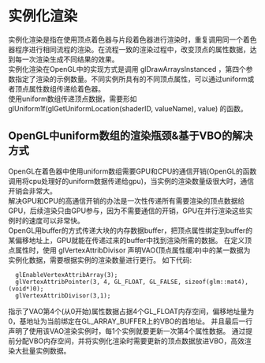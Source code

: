 # 实例化渲染
实例化渲染是指在使用顶点着色器与片段着色器进行渲染时，重复调用同一个着色器程序进行相同流程的渲染。在流程一致的渲染过程中，改变顶点的属性数据，达到每一次渲染生成不同结果的效果。<br>
实例化渲染在OpenGL中的实现方式是调用 glDrawArraysInstanced ，第四个参数指定了渲染的示例数量。不同实例所具有的不同顶点属性，可以通过uniform或者顶点属性数组传递给着色器。<br>
使用uniform数组传递顶点数据，需要形如 glUniform1f(glGetUniformLocation(shaderID, valueName), value) 的函数。
## OpenGL中uniform数组的渲染瓶颈&基于VBO的解决方式
OpenGL在着色器中使用uniform数组需要GPU和CPU的通信开销(OpenGL的函数调用将cpu处理好的uniform数据传递给gpu)，当实例的渲染数量级很大时，通信开销会非常大。<br>
解决GPU和CPU的高通信开销的办法是一次性传递所有需要渲染的顶点数据给GPU，后续渲染只由GPU参与，因为不需要通信的开销，GPU在并行渲染这些实例时的速度可以非常快。<br>
OpenGL用buffer的方式传递大块的内存数据buffer，把顶点属性绑定到buffer的某偏移地址上，GPU就能在传递过来的buffer中找到渲染所需的数据。
在定义顶点属性时，使用 glVertexAttribDivisor 声明VAO(顶点属性缓冲)中的某一数据为实例化数据，需要根据实例的渲染数量进行更行。
如下代码:
```
  glEnableVertexAttribArray(3);
  glVertexAttribPointer(3, 4, GL_FLOAT, GL_FALSE, sizeof(glm::mat4), (void*)0);
  glVertexAttribDivisor(3,1);
```
指示了VAO第4个(从0开始)属性数据占据4个GL_FLOAT内存空间，偏移地址量为0，基地址为当前绑定在GL_ARRAY_BUFFER上的VBO的首地址。
并且最后一行声明了使用该VAO渲染实例时，每1个实例就要更新一次第4个属性数据。
通过提前分配VBO内存空间，并将实例化渲染时需要更新的顶点数据放进VBO，高效渲染大批量实例数据。
